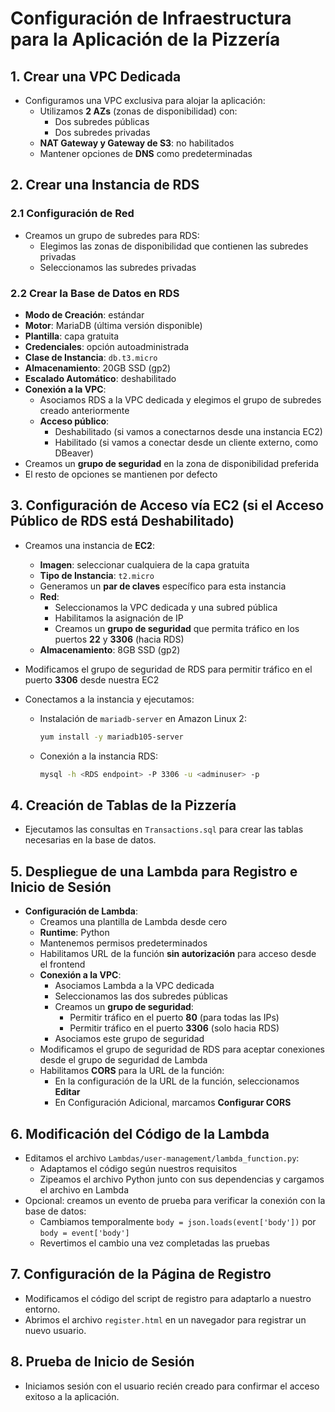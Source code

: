 # Configuración de Infraestructura para la Aplicación de la Pizzería

## 1. Crear una VPC Dedicada

- Configuramos una VPC exclusiva para alojar la aplicación:
  - Utilizamos **2 AZs** (zonas de disponibilidad) con:
    - Dos subredes públicas
    - Dos subredes privadas
  - **NAT Gateway y Gateway de S3**: no habilitados
  - Mantener opciones de **DNS** como predeterminadas

## 2. Crear una Instancia de RDS

### 2.1 Configuración de Red

- Creamos un grupo de subredes para RDS:
  - Elegimos las zonas de disponibilidad que contienen las subredes privadas
  - Seleccionamos las subredes privadas

### 2.2 Crear la Base de Datos en RDS

- **Modo de Creación**: estándar
- **Motor**: MariaDB (última versión disponible)
- **Plantilla**: capa gratuita
- **Credenciales**: opción autoadministrada
- **Clase de Instancia**: `db.t3.micro`
- **Almacenamiento**: 20GB SSD (gp2)
- **Escalado Automático**: deshabilitado
- **Conexión a la VPC**:
  - Asociamos RDS a la VPC dedicada y elegimos el grupo de subredes creado anteriormente
  - **Acceso público**:
    - Deshabilitado (si vamos a conectarnos desde una instancia EC2)
    - Habilitado (si vamos a conectar desde un cliente externo, como DBeaver)
- Creamos un **grupo de seguridad** en la zona de disponibilidad preferida
- El resto de opciones se mantienen por defecto

## 3. Configuración de Acceso vía EC2 (si el Acceso Público de RDS está Deshabilitado)

- Creamos una instancia de **EC2**:

  - **Imagen**: seleccionar cualquiera de la capa gratuita
  - **Tipo de Instancia**: `t2.micro`
  - Generamos un **par de claves** específico para esta instancia
  - **Red**:
    - Seleccionamos la VPC dedicada y una subred pública
    - Habilitamos la asignación de IP
    - Creamos un **grupo de seguridad** que permita tráfico en los puertos **22** y **3306** (hacia RDS)
  - **Almacenamiento**: 8GB SSD (gp2)

- Modificamos el grupo de seguridad de RDS para permitir tráfico en el puerto **3306** desde nuestra EC2
- Conectamos a la instancia y ejecutamos:
  - Instalación de `mariadb-server` en Amazon Linux 2:
    ```bash
    yum install -y mariadb105-server
    ```
  - Conexión a la instancia RDS:
    ```bash
    mysql -h <RDS endpoint> -P 3306 -u <adminuser> -p
    ```

## 4. Creación de Tablas de la Pizzería

- Ejecutamos las consultas en `Transactions.sql` para crear las tablas necesarias en la base de datos.

## 5. Despliegue de una Lambda para Registro e Inicio de Sesión

- **Configuración de Lambda**:
  - Creamos una plantilla de Lambda desde cero
  - **Runtime**: Python
  - Mantenemos permisos predeterminados
  - Habilitamos URL de la función **sin autorización** para acceso desde el frontend
  - **Conexión a la VPC**:
    - Asociamos Lambda a la VPC dedicada
    - Seleccionamos las dos subredes públicas
    - Creamos un **grupo de seguridad**:
      - Permitir tráfico en el puerto **80** (para todas las IPs)
      - Permitir tráfico en el puerto **3306** (solo hacia RDS)
    - Asociamos este grupo de seguridad
  - Modificamos el grupo de seguridad de RDS para aceptar conexiones desde el grupo de seguridad de Lambda
  - Habilitamos **CORS** para la URL de la función:
    - En la configuración de la URL de la función, seleccionamos **Editar**
    - En Configuración Adicional, marcamos **Configurar CORS**

## 6. Modificación del Código de la Lambda

- Editamos el archivo `Lambdas/user-management/lambda_function.py`:
  - Adaptamos el código según nuestros requisitos
  - Zipeamos el archivo Python junto con sus dependencias y cargamos el archivo en Lambda
- Opcional: creamos un evento de prueba para verificar la conexión con la base de datos:
  - Cambiamos temporalmente `body = json.loads(event['body'])` por `body = event['body']`
  - Revertimos el cambio una vez completadas las pruebas

## 7. Configuración de la Página de Registro

- Modificamos el código del script de registro para adaptarlo a nuestro entorno.
- Abrimos el archivo `register.html` en un navegador para registrar un nuevo usuario.

## 8. Prueba de Inicio de Sesión

- Iniciamos sesión con el usuario recién creado para confirmar el acceso exitoso a la aplicación.
